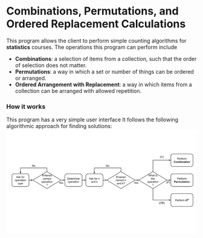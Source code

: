 # Combinations, Permutations, and Ordered Replacement Calculations
This program allows the client to perform simple counting algorithms for **statistics** courses.
The operations this program can perform include

- **Combinations**: a selection of items from a collection, such that the order of selection does not matter.
- **Permutations**: a way in which a set or number of things can be ordered or arranged.
- **Ordered Arrangement with Replacement**: a way in which items from a collection can be arranged with allowed repetition.

### How it works
This program has a very simple user interface
It follows the following algorithmic approach for finding solutions:
![Flowchart](https://github.com/RikGhosh487/Combinations-Permutations/blob/main/flowchart.png)